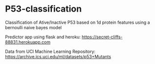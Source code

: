# P53-classification
Classification of Ative/Inactive P53 based on 1d protein features using a bernoulli naive bayes model

Predictor app using flask and heroku:
https://secret-cliffs-88831.herokuapp.com

Data from UCI Machine Learning Repository:
https://archive.ics.uci.edu/ml/datasets/p53+Mutants
